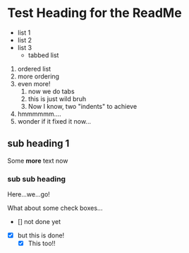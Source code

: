 # Test Heading for the ReadMe

- list 1
- list 2
- list 3
  - tabbed list

1. ordered list
2. more ordering
3. even more!
    1. now we do tabs
    2. this is just wild bruh
    3. Now I know, two "indents" to achieve
4. hmmmmmm....
5. wonder if it fixed it now...

## sub heading 1
Some __more__ text now

### sub sub heading
Here...we...go!

What about some check boxes...
- [] not done yet
- [x] but this is done!
  - [x] This too!!